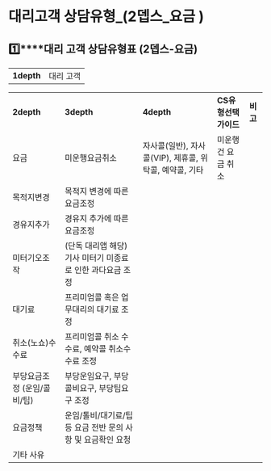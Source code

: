 # 대리고객 상담유형_(2뎁스_요금 )

**1️⃣****대리 고객 상담유형표 (2뎁스-요금)**
-------------------------------

|  |  |
| --- | --- |
| **1depth** | 대리 고객 |

|  |  |  |  |  |
| --- | --- | --- | --- | --- |
| **2depth** | **3depth** | **4depth** | **CS유형선택 가이드** | **비고** |
| 요금 | 미운행요금취소 | 자사콜(일반), 자사콜(VIP), 제휴콜, 위탁콜, 예약콜, 기타 | 미운행 건 요금 취소 |  |
| 목적지변경 | 목적지 변경에 따른 요금조정 |  |
| 경유지추가 | 경유지 추가에 따른 요금조정 |  |
| 미터기오조작 | (단독 대리앱 해당) 기사 미터기 미종료로 인한 과다요금 조정 |  |
| 대기료 | 프리미엄콜 혹은 업무대리의 대기료 조정 |  |
| 취소(노쇼)수수료 | 프리미엄콜 취소 수수료, 예약콜 취소수수료 조정 |  |
| 부당요금조정 (운임/콜비/팁) | 부당운임요구, 부당콜비요구, 부당팁요구 조정 |  |
| 요금정책 | 운임/톨비/대기료/팁 등 요금 전반 문의 사항 및 요금확인 요청 |  |
| 기타 사유 |  |  |